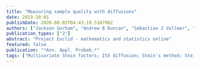 ```yaml
---
title: "Measuring sample quality with diffusions"
date: 2019-10-01
publishDate: 2020-08-03T04:43:19.510796Z
authors: ["Jackson Gorham", "Andrew B Duncan", "Sebastian J Vollmer", "Lester Mackey"]
publication_types: ["2"]
abstract: "Project Euclid - mathematics and statistics online"
featured: false
publication: "*Ann. Appl. Probab.*"
tags: ["Multivariate Stein factors; Itô diffusion; Stein's method; Stein discrepancy; sample quality; Wasserstein decay; Markov chain Monte Carlo"]
---
```



